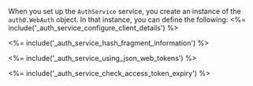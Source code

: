 When you set up the `AuthService` service, you create an instance of the `auth0.WebAuth` object. In that instance, you can define the following:
<%= include('_auth_service_configure_client_details') %>

<%= include('_auth_service_hash_fragment_information') %>

<%= include('_auth_service_using_json_web_tokens') %>

<%= include('_auth_service_check_access_token_expiry') %>
